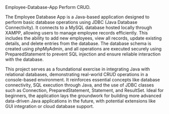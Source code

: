 Employee-Database-App
Perform CRUD.

The Employee Database App is a Java-based application designed to perform basic database operations using JDBC (Java Database Connectivity). It connects to a MySQL database hosted locally through XAMPP, allowing users to manage employee records efficiently. This includes the ability to add new employees, view all records, update existing details, and delete entries from the database. The database schema is created using phpMyAdmin, and all operations are executed securely using PreparedStatement to prevent SQL injection and ensure reliable interaction with the database.

This project serves as a foundational exercise in integrating Java with relational databases, demonstrating real-world CRUD operations in a console-based environment. It reinforces essential concepts like database connectivity, SQL execution through Java, and the use of JDBC classes such as Connection, PreparedStatement, Statement, and ResultSet. Ideal for beginners, the application lays the groundwork for building more advanced data-driven Java applications in the future, with potential extensions like GUI integration or cloud database support.

